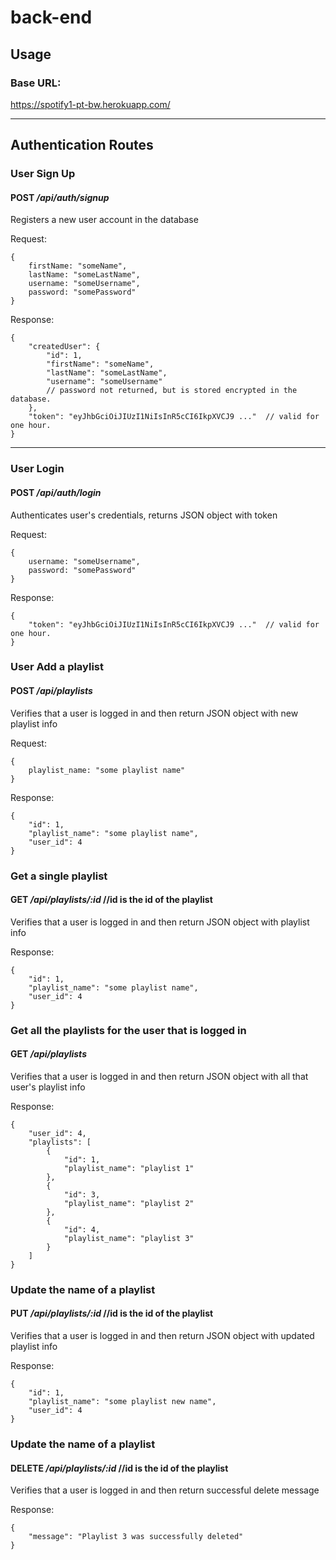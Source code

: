 # back-end

## Usage

### Base URL:
https://spotify1-pt-bw.herokuapp.com/

----------------------------------------

## Authentication Routes

### User Sign Up
#### POST */api/auth/signup*

Registers a new user account in the database

Request: 
```
{
    firstName: "someName",
    lastName: "someLastName",
    username: "someUsername",
    password: "somePassword"
}
```

Response: 
```
{
    "createdUser": {
        "id": 1,
        "firstName": "someName",
        "lastName": "someLastName",
        "username": "someUsername"
        // password not returned, but is stored encrypted in the database.
    },
    "token": "eyJhbGciOiJIUzI1NiIsInR5cCI6IkpXVCJ9 ..."  // valid for one hour.
}
```

-------------------------------------------

### User Login
#### POST */api/auth/login*

Authenticates user's credentials, returns JSON object with token

Request: 
```
{
    username: "someUsername",
    password: "somePassword"
}
```

Response: 
```
{
    "token": "eyJhbGciOiJIUzI1NiIsInR5cCI6IkpXVCJ9 ..."  // valid for one hour.
}
```

### User Add a playlist
#### POST */api/playlists*

Verifies that a user is logged in and then return JSON object with new playlist info

Request: 
```
{
    playlist_name: "some playlist name"
}
```

Response: 
```
{
    "id": 1,
    "playlist_name": "some playlist name",
    "user_id": 4
}
```

### Get a single playlist
#### GET */api/playlists/:id*  //id is the id of the playlist

Verifies that a user is logged in and then return JSON object with playlist info


Response: 
```
{
    "id": 1,
    "playlist_name": "some playlist name",
    "user_id": 4
}
```

### Get all the playlists for the user that is logged in
#### GET */api/playlists*  

Verifies that a user is logged in and then return JSON object with all that user's playlist info


Response: 
```
{
    "user_id": 4,
    "playlists": [
        {
            "id": 1,
            "playlist_name": "playlist 1"
        },
        {
            "id": 3,
            "playlist_name": "playlist 2"
        },
        {
            "id": 4,
            "playlist_name": "playlist 3"
        }
    ]
}
```

### Update the name of a playlist
#### PUT */api/playlists/:id*  //id is the id of the playlist

Verifies that a user is logged in and then return JSON object with updated playlist info


Response: 
```
{
    "id": 1,
    "playlist_name": "some playlist new name",
    "user_id": 4
}
```

### Update the name of a playlist
#### DELETE */api/playlists/:id*  //id is the id of the playlist

Verifies that a user is logged in and then return successful delete message


Response: 
```
{
    "message": "Playlist 3 was successfully deleted"
}
```

